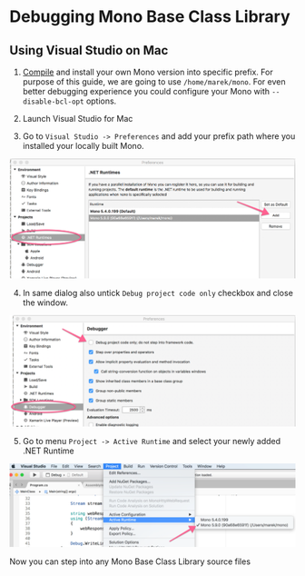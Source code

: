 
# Debugging Mono Base Class Library

## Using Visual Studio on Mac

1. [Compile](/docs/compiling-mono/mac) and install your own Mono version into specific prefix. For purpose of this 
guide, we are going to use `/home/marek/mono`. For even better debugging experience you could configure 
your Mono with `--disable-bcl-opt` options.

2. Launch Visual Studio for Mac

3. Go to `Visual Studio -> Preferences` and add your prefix path where you installed your locally built Mono.

![.NET Runtimes](/images/bcl-debug-1.png)

4. In same dialog also untick `Debug project code only` checkbox and close the window.

![Debugger settings](/images/bcl-debug-2.png)

5. Go to menu `Project -> Active Runtime` and select your newly added .NET Runtime

![Active Runtime](/images/bcl-debug-3.png)


Now you can step into any Mono Base Class Library source files

